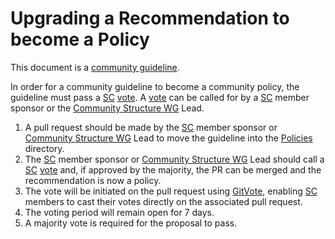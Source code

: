 # Upgrading a Recommendation to become a Policy

This document is a [community guideline].

In order for a community guideline to become a community policy, the guideline must pass a [SC] [vote]. A [vote] can be called for by a [SC] member sponsor or the [Community Structure WG] Lead.

1. A pull request should be made by the [SC] member sponsor or [Community Structure WG] Lead to move the guideline into the [Policies] directory.
2. The [SC] member sponsor or [Community Structure WG] Lead should call a [SC] [vote] and, if approved by the majority, the PR can be merged and the recommendation is now a policy.
3. The vote will be initiated on the pull request using [GitVote], enabling [SC] members to cast their votes directly on the associated pull request.
4. The voting period will remain open for 7 days.
5. A majority vote is required for the proposal to pass.

[community guideline]: ./README.md
[Policies]: ../community-policies
[vote]: ../governance/steering/charter.md#voting
[SC]: ../governance/community-structure.md#steering-committee
[Community Structure WG]: ../governance/community-structure.md#working-groups
[GitVote]: https://github.com/cncf/gitvote
